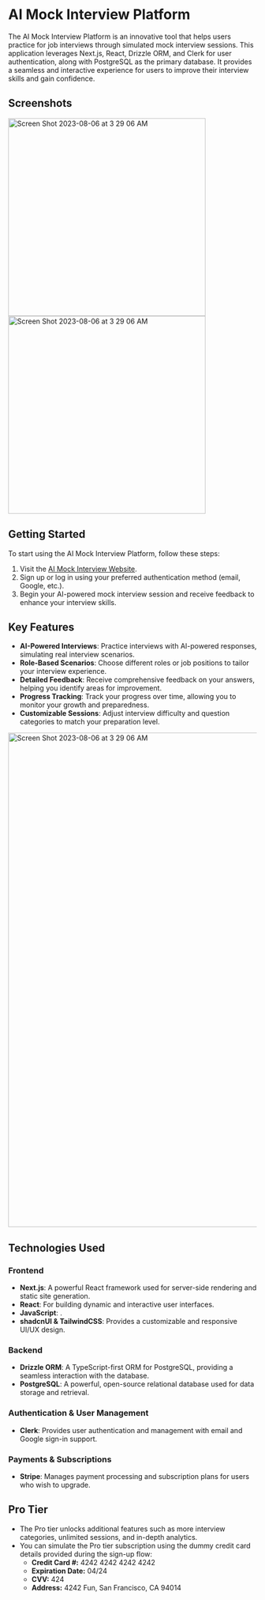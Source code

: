 # AI Mock Interview Platform

The AI Mock Interview Platform is an innovative tool that helps users practice for job interviews through simulated mock interview sessions. This application leverages Next.js, React, Drizzle ORM, and Clerk for user authentication, along with PostgreSQL as the primary database. It provides a seamless and interactive experience for users to improve their interview skills and gain confidence.

## Screenshots

<img width="400" alt="Screen Shot 2023-08-06 at 3 29 06 AM" src="https://github.com/user-attachments/assets/26456435-b6cf-4d0f-8649-65ace984b110">

<img width="400" alt="Screen Shot 2023-08-06 at 3 29 06 AM" src="https://github.com/user-attachments/assets/a7871b67-1df9-41c4-ac27-80af9073982d">






## Getting Started

To start using the AI Mock Interview Platform, follow these steps:

1. Visit the [AI Mock Interview Website](https://ai-mock-interview-eta.vercel.app/).
2. Sign up or log in using your preferred authentication method (email, Google, etc.).
3. Begin your AI-powered mock interview session and receive feedback to enhance your interview skills.

## Key Features

- **AI-Powered Interviews**: Practice interviews with AI-powered responses, simulating real interview scenarios.
- **Role-Based Scenarios**: Choose different roles or job positions to tailor your interview experience.
- **Detailed Feedback**: Receive comprehensive feedback on your answers, helping you identify areas for improvement.
- **Progress Tracking**: Track your progress over time, allowing you to monitor your growth and preparedness.
- **Customizable Sessions**: Adjust interview difficulty and question categories to match your preparation level.




<img width="1000" alt="Screen Shot 2023-08-06 at 3 29 06 AM" src="https://github.com/user-attachments/assets/4f62c467-3e3f-4c32-99b7-c09870df463e">



## Technologies Used

### Frontend

- **Next.js**: A powerful React framework used for server-side rendering and static site generation.
- **React**: For building dynamic and interactive user interfaces.
- **JavaScript**: .
- **shadcnUI & TailwindCSS**: Provides a customizable and responsive UI/UX design.

### Backend

- **Drizzle ORM**: A TypeScript-first ORM for PostgreSQL, providing a seamless interaction with the database.
- **PostgreSQL**: A powerful, open-source relational database used for data storage and retrieval.

### Authentication & User Management

- **Clerk**: Provides user authentication and management with email and Google sign-in support.

### Payments & Subscriptions

- **Stripe**: Manages payment processing and subscription plans for users who wish to upgrade.





## Pro Tier

- The Pro tier unlocks additional features such as more interview categories, unlimited sessions, and in-depth analytics.
- You can simulate the Pro tier subscription using the dummy credit card details provided during the sign-up flow:
  - **Credit Card #:** 4242 4242 4242 4242
  - **Expiration Date:** 04/24
  - **CVV:** 424
  - **Address:** 4242 Fun, San Francisco, CA 94014


